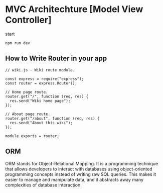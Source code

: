 # MVC Architechture [Model View Controller]

start 
```
npm run dev
```

## How to Write Router in your app
```
// wiki.js - Wiki route module.

const express = require("express");
const router = express.Router();

// Home page route.
router.get("/", function (req, res) {
  res.send("Wiki home page");
});

// About page route.
router.get("/about", function (req, res) {
  res.send("About this wiki");
});

module.exports = router;

```

## ORM 
ORM stands for Object-Relational Mapping. It is a programming technique that allows developers to interact with databases using object-oriented programming concepts instead of writing raw SQL queries. This makes it easier to manage and manipulate data, and it abstracts away many complexities of database interaction.